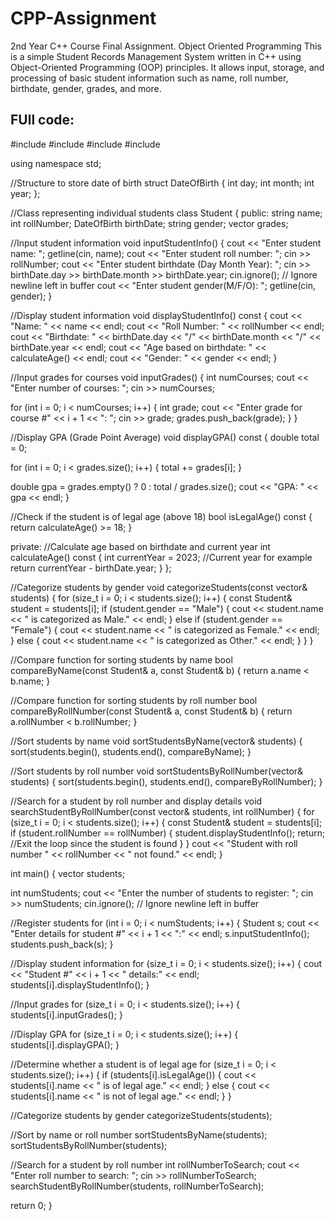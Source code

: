 # CPP-Assignment
2nd Year C++ Course Final Assignment. Object Oriented Programming
This is a simple Student Records Management System written in C++ using Object-Oriented Programming (OOP) principles. It allows input, storage, and processing of basic student information such as name, roll number, birthdate, gender, grades, and more. 

FUll code:
---------
#include <iostream>
#include <string>
#include <vector>
#include <algorithm>

using namespace std;

//Structure to store date of birth
struct DateOfBirth
{
    int day;
    int month;
    int year;
};

//Class representing individual students
class Student
{
public:
    string name;
    int rollNumber;
    DateOfBirth birthDate;
    string gender;
    vector<int> grades;

//Input student information
    void inputStudentInfo()
    {
        cout << "Enter student name: ";
        getline(cin, name);
        cout << "Enter student roll number: ";
        cin >> rollNumber;
        cout << "Enter student birthdate (Day Month Year): ";
        cin >> birthDate.day >> birthDate.month >> birthDate.year;
        cin.ignore(); // Ignore newline left in buffer
        cout << "Enter student gender(M/F/O): ";
        getline(cin, gender);
    }

//Display student information
    void displayStudentInfo() const
    {
        cout << "Name: " << name << endl;
        cout << "Roll Number: " << rollNumber << endl;
        cout << "Birthdate: " << birthDate.day << "/" << birthDate.month << "/" << birthDate.year << endl;
        cout << "Age based on birthdate: " << calculateAge() << endl;
        cout << "Gender: " << gender << endl;
    }

//Input grades for courses
    void inputGrades()
    {
        int numCourses;
        cout << "Enter number of courses: ";
        cin >> numCourses;

for (int i = 0; i < numCourses; i++)
        {
            int grade;
            cout << "Enter grade for course #" << i + 1 << ": ";
            cin >> grade;
            grades.push_back(grade);
        }
    }

//Display GPA (Grade Point Average)
    void displayGPA() const
    {
        double total = 0;

  for (int i = 0; i < grades.size(); i++)
        {
            total += grades[i];
        }

  double gpa = grades.empty() ? 0 : total / grades.size();
        cout << "GPA: " << gpa << endl;
    }

//Check if the student is of legal age (above 18)
    bool isLegalAge() const
    {
        return calculateAge() >= 18;
    }

private:
    //Calculate age based on birthdate and current year
    int calculateAge() const
    {
        int currentYear = 2023; //Current year for example
        return currentYear - birthDate.year;
    }
};

//Categorize students by gender
void categorizeStudents(const vector<Student>& students)
{
    for (size_t i = 0; i < students.size(); i++)
    {
        const Student& student = students[i];
        if (student.gender == "Male")
        {
            cout << student.name << " is categorized as Male." << endl;
        }
        else if (student.gender == "Female")
        {
            cout << student.name << " is categorized as Female." << endl;
        }
        else
        {
            cout << student.name << " is categorized as Other." << endl;
        }
    }
}

//Compare function for sorting students by name
bool compareByName(const Student& a, const Student& b)
{
    return a.name < b.name;
}

//Compare function for sorting students by roll number
bool compareByRollNumber(const Student& a, const Student& b)
{
    return a.rollNumber < b.rollNumber;
}

//Sort students by name
void sortStudentsByName(vector<Student>& students)
{
    sort(students.begin(), students.end(), compareByName);
}

//Sort students by roll number
void sortStudentsByRollNumber(vector<Student>& students)
{
    sort(students.begin(), students.end(), compareByRollNumber);
}

//Search for a student by roll number and display details
void searchStudentByRollNumber(const vector<Student>& students, int rollNumber)
{
    for (size_t i = 0; i < students.size(); i++)
    {
        const Student& student = students[i];
        if (student.rollNumber == rollNumber)
        {
            student.displayStudentInfo();
            return; //Exit the loop since the student is found
        }
    }
    cout << "Student with roll number " << rollNumber << " not found." << endl;
}

int main()
{
    vector<Student> students;

  int numStudents;
    cout << "Enter the number of students to register: ";
    cin >> numStudents;
    cin.ignore(); // Ignore newline left in buffer

//Register students
    for (int i = 0; i < numStudents; i++)
    {
        Student s;
        cout << "Enter details for student #" << i + 1 << ":" << endl;
        s.inputStudentInfo();
        students.push_back(s);
    }

//Display student information
    for (size_t i = 0; i < students.size(); i++)
    {
        cout << "Student #" << i + 1 << " details:" << endl;
        students[i].displayStudentInfo();
    }

//Input grades
    for (size_t i = 0; i < students.size(); i++)
    {
        students[i].inputGrades();
    }

//Display GPA
    for (size_t i = 0; i < students.size(); i++)
    {
        students[i].displayGPA();
    }

//Determine whether a student is of legal age
    for (size_t i = 0; i < students.size(); i++)
    {
        if (students[i].isLegalAge())
        {
            cout << students[i].name << " is of legal age." << endl;
        }
        else
        {
            cout << students[i].name << " is not of legal age." << endl;
        }
    }

//Categorize students by gender
    categorizeStudents(students);

//Sort by name or roll number
    sortStudentsByName(students);
    sortStudentsByRollNumber(students);

//Search for a student by roll number
    int rollNumberToSearch;
    cout << "Enter roll number to search: ";
    cin >> rollNumberToSearch;
    searchStudentByRollNumber(students, rollNumberToSearch);

   return 0;
}
